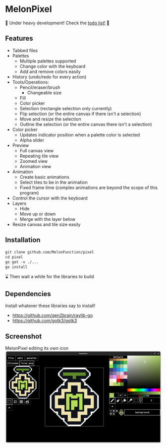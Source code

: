 # MelonPixel

🚧 Under heavy development! Check the [todo list!](TODO.txt) 🚧

## Features
- Tabbed files
- Palettes
    - Multiple palettes supported
    - Change color with the keyboard
    - Add and remove colors easily
- History (undo/redo for every action)
- Tools/Operations:
    - Pencil/eraser/brush 
        - Changeable size
    - Fill
    - Color picker
    - Selection (rectangle selection only currently)
    - Flip selection (or the entire canvas if there isn't a selection)
    - Move and resize the selection
    - Outline the selection (or the entire canvas there isn't a selection)
- Color picker
    - Updates indicator position when a palette color is selected
    - Alpha slider
- Preview
    - Full canvas view
    - Repeating tile view
    - Zoomed view
    - Animation view
- Animation
    - Create basic animations
    - Select tiles to be in the animation
    - Fixed frame time (complex animations are beyond the scope of this program)
- Control the cursor with the keyboard
- Layers
    - Hide
    - Move up or down
    - Merge with the layer below
- Resize canvas and tile size easily

## Installation
```
git clone github.com/MelonFunction/pixel
cd pixel
go get -v ./...
go install
```
⌛ Then wait a while for the libraries to build

## Dependencies
Install whatever these libraries say to install!
- https://github.com/gen2brain/raylib-go
- https://github.com/gotk3/gotk3

## Screenshot

MelonPixel editing its own icon  
![MelonPixel editing its own icon](./screenshot.png)
